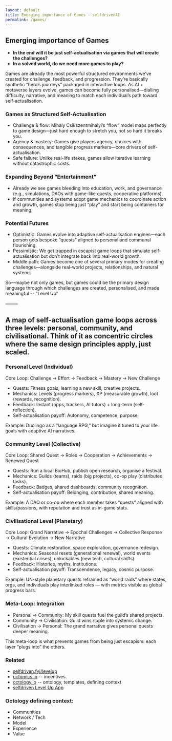 ```yaml
---
layout: default
title: Emerging importance of Games - selfdrivenAI
permalink: /games/
---
```


## Emerging importance of Games

- **In the end will it be just self-actualisation via games that will create the challenges?**
- **In a solved world, do we need more games to play?**

Games are already the most powerful structured environments we’ve created for challenge, feedback, and progression. They’re basically synthetic “hero’s journeys” packaged in interactive loops. As AI + metaverse layers evolve, games can become fully personalised—dialling difficulty, narrative, and meaning to match each individual’s path toward self-actualisation.

### Games as Structured Self-Actualisation
- Challenge & flow: Mihaly Csikszentmihalyi’s “flow” model maps perfectly to game design—just hard enough to stretch you, not so hard it breaks you.
- Agency & mastery: Games give players agency, choices with consequences, and tangible progress markers—core drivers of self-actualisation.
- Safe failure: Unlike real-life stakes, games allow iterative learning without catastrophic costs.

### Expanding Beyond “Entertainment”
- Already we see games bleeding into education, work, and governance (e.g., simulations, DAOs with game-like quests, cooperative platforms).
- If communities and systems adopt game mechanics to coordinate action and growth, games stop being just “play” and start being containers for meaning.

### Potential Futures
- Optimistic: Games evolve into adaptive self-actualisation engines—each person gets bespoke “quests” aligned to personal and communal flourishing.
- Pessimistic: We get trapped in escapist game loops that simulate self-actualisation but don’t integrate back into real-world growth.
- Middle path: Games become one of several primary modes for creating challenges—alongside real-world projects, relationships, and natural systems.

So—maybe not only games, but games could be the primary design language through which challenges are created, personalised, and made meaningful -- "Level Up"

⸻

## A map of self-actualisation game loops across three levels: personal, community, and civilisational. Think of it as concentric circles where the same design principles apply, just scaled.

### Personal Level (Individual)

Core Loop: Challenge → Effort → Feedback → Mastery → New Challenge
- Quests: Fitness goals, learning a new skill, creative projects.
- Mechanics: Levels (progress markers), XP (measurable growth), loot (rewards, recognition).
- Feedback: Instant (apps, trackers, AI tutors) + long-term (self-reflection).
- Self-actualisation payoff: Autonomy, competence, purpose.

Example: Duolingo as a “language RPG,” but imagine it tuned to your life goals with adaptive AI narratives.

### Community Level (Collective)

Core Loop: Shared Quest → Roles → Cooperation → Achievements → Renewed Quest
- Quests: Run a local BioHub, publish open research, organise a festival.
- Mechanics: Guilds (teams), raids (big projects), co-op play (distributed tasks).
- Feedback: Badges, shared dashboards, community recognition.
- Self-actualisation payoff: Belonging, contribution, shared meaning.

Example: A DAO or co-op where each member takes “quests” aligned with skills/passions, with reputation and trust as in-game stats.

### Civilisational Level (Planetary)

Core Loop: Grand Narrative → Epochal Challenges → Collective Response → Cultural Evolution → New Narrative
- Quests: Climate restoration, space exploration, governance redesign.
- Mechanics: Seasonal resets (generational renewal), world events (existential crises), unlockables (new tech, cultural shifts).
- Feedback: Histories, myths, institutions.
- Self-actualisation payoff: Transcendence, legacy, cosmic purpose.

Example: UN-style planetary quests reframed as “world raids” where states, orgs, and individuals play interlinked roles — with metrics visible as global progress bars.

### Meta-Loop: Integration
- Personal → Community: My skill quests fuel the guild’s shared projects.
- Community → Civilisation: Guild wins ripple into systemic change.
- Civilisation → Personal: The grand narrative gives personal quests deeper meaning.

This meta-loop is what prevents games from being just escapism: each layer “plugs into” the others.

### Related
- [selfdriven.fyi/levelup](https://selfdriven.fyi/levelup)
- [octomics.io](https://octomics.io) -- incentives.
- [octology.io](https://octology.io) -- ontology, templates, defining context
- [selfdriven Level Up App](https://selfdriven.app)

### Octology defining context:
- Communities 
- Network / Tech
- Model
- Experience
- Value
